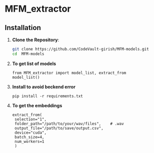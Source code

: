 # MFM_extractor

## Installation

1. **Clone the Repository**:
   ```bash
   git clone https://github.com/CodeVault-girish/MFM-models.git
   cd  MFM-models
   ```
2. **To get list of models**
   ```
   from MFM_extractor import model_list, extract_from
   model_list()
   ```
3. **Install to avoid beckend error**   
   ```
   pip install -r requirements.txt
   ```
4. **To get the embeddings**
   ```
   extract_from(
    selection="1",
    folder_path="/path/to/your/wav/files",    # .wav
    output_file="/path/to/save/output.csv",   
    device="cuda", 
    batch_size=4, 
    num_workers=1                             
    )

